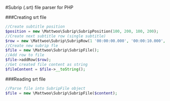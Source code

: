#Subrip (.srt) file  parser for PHP

###Creating srt file
```PHP
//Create subtitle position
$position = new \Mattwoo\Subrip\SubripPosition(100, 200, 100, 200);
//Create next subtitle row (single subtitle)
$row = new \Mattwoo\Subrip\SubripRow(1 '00:00:00.000', '00:00:10.000', 'text', $position);
//Create new subrip fle
$file = new \Mattwoo\Subrip\SubripFile();
//Add row to file
$file->addRow($row);
//Get created file content as string
$fileContent = $file->__toString();
```

###Reading srt file
```PHP
//Parse file into SubripFile object
$file = new \Mattwoo\Subrip\SubripFile($content);
```